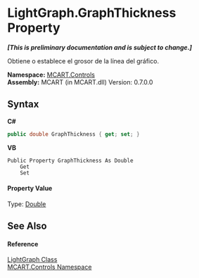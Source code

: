 # LightGraph.GraphThickness Property 
 _**\[This is preliminary documentation and is subject to change.\]**_

Obtiene o establece el grosor de la línea del gráfico.

**Namespace:**&nbsp;<a href="1c9d7a8e-81d4-838a-f87d-7379b253b6ce">MCART.Controls</a><br />**Assembly:**&nbsp;MCART (in MCART.dll) Version: 0.7.0.0

## Syntax

**C#**<br />
``` C#
public double GraphThickness { get; set; }
```

**VB**<br />
``` VB
Public Property GraphThickness As Double
	Get
	Set
```


#### Property Value
Type: <a href="http://msdn2.microsoft.com/es-es/library/643eft0t" target="_blank">Double</a>

## See Also


#### Reference
<a href="f400f8f7-1065-2800-6141-c19ec74de27c">LightGraph Class</a><br /><a href="1c9d7a8e-81d4-838a-f87d-7379b253b6ce">MCART.Controls Namespace</a><br />